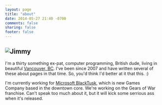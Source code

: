 ```yaml
---
layout: page
title: "about"
date: 2014-05-27 21:40 -0700
comments: false
sharing: false
footer: false
---
```

![Jimmy](/images/jimmy_profile.jpg)
---
I'm a thirty something ex-pat, computer programming, British dude, living in beautiful [Vancouver, BC](https://www.google.com/maps/place/Vancouver,+BC/@49.2569777,-123.123904,12z/data=!3m1!4b1!4m2!3m1!1s0x548673f143a94fb3:0xbb9196ea9b81f38b). I've been since 2007 and have written several of these about pages in that time. So, you'd think I'd better at it that this. :)

I'm currently working for [Microsoft BlackTusk](http://mgsvancouver.com/), which is new Games Company based in the downtown core. We're working on the Gears of War franchise. Can't speak too much about it, but it will kick some serrious ass when it's released.

